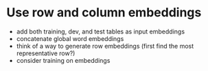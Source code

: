 # Use row and column embeddings
* add both training, dev, and test tables as input embeddings
* concatenate global word embeddings
* think of a way to generate row embeddings (first find the most representative row?)
* consider training on embeddings

